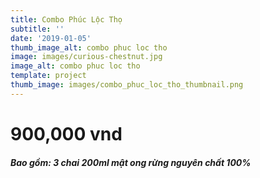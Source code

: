 ```yaml
---
title: Combo Phúc Lộc Thọ
subtitle: ''
date: '2019-01-05'
thumb_image_alt: combo phuc loc tho
image: images/curious-chestnut.jpg
image_alt: combo phuc loc tho
template: project
thumb_image: images/combo_phuc_loc_tho_thumbnail.png
---
```

# 900,000 vnd
##### Bao gồm: 3 chai 200ml mật ong rừng nguyên chất 100%